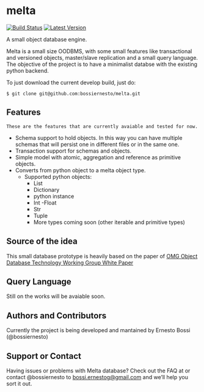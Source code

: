 melta
=====
[![Build Status](https://travis-ci.org/bossiernesto/melta.svg)](https://travis-ci.org/bossiernesto/melta)
[![Latest Version](http://img.shields.io/github/tag/bossiernesto/melta.svg)](https://github.com/bossiernesto/melta/releases)

A small object database engine.

Melta is a small size OODBMS, with some small features like transactional and versioned objects, master/slave replication and a small query language. The objective of the project is to have a minimalist databse with the existing python backend.

To just download the current develop build, just do:

```
$ git clone git@github.com:bossiernesto/melta.git
```

## Features

    These are the features that are currently avaiable and tested for now.

  - Schema support to hold objects. In this way you can have multiple schemas that will persist one in different files or in the same one.
  - Transaction support for schemas and objects.
  - Simple model with atomic, aggregation and reference as primitive objects.
  - Converts from python object to a melta object type.
      - Supported python objects:
        - List
        - Dictionary
        - python instance
        - Int
        -Float
        - Str
        - Tuple
        - More types coming soon (other iterable and primitive types)

## Source of the idea

   This small database prototype is heavily based on the paper of [OMG Object Database Technology Working Group White Paper](http://www.odbms.org/wp-content/uploads/2007/09/033.01-Card-Next-Generation-Object-Database-Standardization-September-2007.pdf)

## Query Language
Still on the works will be avaiable soon.

## Authors and Contributors
Currently the project is being developed and mantained by Ernesto Bossi (@bossiernesto)

## Support or Contact
Having issues or problems with Melta database? Check out the FAQ at  or contact @bossiernesto to bossi.ernestog@gmail.com and we’ll help you sort it out.
